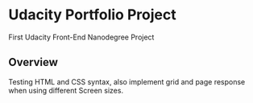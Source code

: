 # Udacity Portfolio Project
First Udacity Front-End Nanodegree Project 

## Overview 
Testing HTML and CSS syntax, also implement grid and page response when using different 
Screen sizes.
